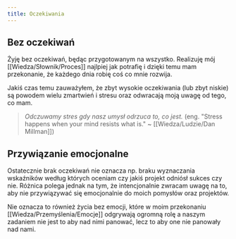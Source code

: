 ```yaml
---
title: Oczekiwania
---
```

## Bez oczekiwań
Żyję bez oczekiwań, będąc przygotowanym na wszystko. Realizuję mój [[Wiedza/Słownik/Proces]] najlpiej jak potrafię i dzięki temu mam przekonanie, że każdego dnia robię coś co mnie rozwija. 

Jakiś czas temu zauważyłem, że zbyt wysokie oczekiwania (lub zbyt niskie) są powodem wielu zmartwień i stresu oraz odwracają moją uwagę od tego, co mam. 

> _Odczuwamy stres gdy nasz umysł odrzuca to, co jest._ 
> (eng. "Stress happens when your mind resists what is." ~ [[Wiedza/Ludzie/Dan Millman]])

## Przywiązanie emocjonalne
Ostatecznie brak oczekiwań nie oznacza np. braku wyznaczania wskaźników według których oceniam czy jakiś projekt odniósł sukces czy nie. Różnica polega jednak na tym, że intencjonalnie zwracam uwagę na to, aby nie przywiązywać się emocjonalnie do moich pomysłów oraz projektów. 

Nie oznacza to również życia bez emocji, które w moim przekonaniu [[Wiedza/Przemyślenia/Emocje]] odgrywają ogromną rolę a naszym zadaniem nie jest to aby nad nimi panować, lecz to aby one nie panowały nad nami.



